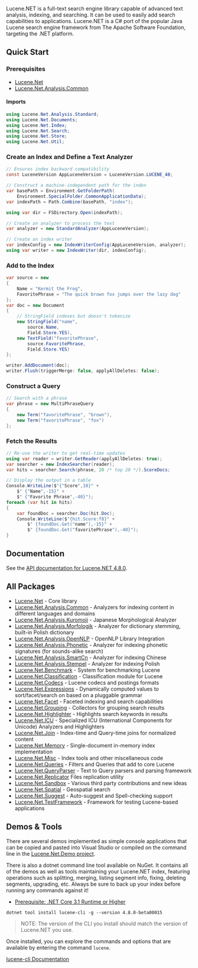Lucene.NET is a full-text search engine library capable of advanced text analysis, indexing, and searching. It can be used to easily add search capabilities to applications. Lucene.NET is a C# port of the popular Java Lucene search engine framework from The Apache Software Foundation, targeting the .NET platform.

## Quick Start

### Prerequisites

- [Lucene.Net](https://www.nuget.org/packages/Lucene.Net/absoluteLatest)
- [Lucene.Net.Analysis.Common](https://www.nuget.org/packages/Lucene.Net.Analysis.Common/absoluteLatest)

#### Imports

```c#
using Lucene.Net.Analysis.Standard;
using Lucene.Net.Documents;
using Lucene.Net.Index;
using Lucene.Net.Search;
using Lucene.Net.Store;
using Lucene.Net.Util;
```

### Create an Index and Define a Text Analyzer

```c#
// Ensures index backward compatibility
const LuceneVersion AppLuceneVersion = LuceneVersion.LUCENE_48;

// Construct a machine-independent path for the index
var basePath = Environment.GetFolderPath(
    Environment.SpecialFolder.CommonApplicationData);
var indexPath = Path.Combine(basePath, "index");

using var dir = FSDirectory.Open(indexPath);

// Create an analyzer to process the text
var analyzer = new StandardAnalyzer(AppLuceneVersion);

// Create an index writer
var indexConfig = new IndexWriterConfig(AppLuceneVersion, analyzer);
using var writer = new IndexWriter(dir, indexConfig);
```

### Add to the Index

```c#
var source = new
{
    Name = "Kermit the Frog",
    FavoritePhrase = "The quick brown fox jumps over the lazy dog"
};
var doc = new Document
{
    // StringField indexes but doesn't tokenize
    new StringField("name",
        source.Name,
        Field.Store.YES),
    new TextField("favoritePhrase",
        source.FavoritePhrase,
        Field.Store.YES)
};

writer.AddDocument(doc);
writer.Flush(triggerMerge: false, applyAllDeletes: false);
```

### Construct a Query

```c#
// Search with a phrase
var phrase = new MultiPhraseQuery
{
    new Term("favoritePhrase", "brown"),
    new Term("favoritePhrase", "fox")
};
```

### Fetch the Results

```c#
// Re-use the writer to get real-time updates
using var reader = writer.GetReader(applyAllDeletes: true);
var searcher = new IndexSearcher(reader);
var hits = searcher.Search(phrase, 20 /* top 20 */).ScoreDocs;

// Display the output in a table
Console.WriteLine($"{"Score",10}" +
    $" {"Name",-15}" +
    $" {"Favorite Phrase",-40}");
foreach (var hit in hits)
{
    var foundDoc = searcher.Doc(hit.Doc);
    Console.WriteLine($"{hit.Score:f8}" +
        $" {foundDoc.Get("name"),-15}" +
        $" {foundDoc.Get("favoritePhrase"),-40}");
}
```

## Documentation

See the [API documentation for Lucene.NET 4.8.0](https://lucenenet.apache.org/docs/4.8.0-beta00015/).

## All Packages

- [Lucene.Net](https://www.nuget.org/packages/Lucene.Net/absoluteLatest) - Core library
- [Lucene.Net.Analysis.Common](https://www.nuget.org/packages/Lucene.Net.Analysis.Common/absoluteLatest) - Analyzers for indexing content in different languages and domains
- [Lucene.Net.Analysis.Kuromoji](https://www.nuget.org/packages/Lucene.Net.Analysis.Kuromoji/absoluteLatest) - Japanese Morphological Analyzer
- [Lucene.Net.Analysis.Morfologik](https://www.nuget.org/packages/Lucene.Net.Analysis.Morfologik/absoluteLatest) - Analyzer for dictionary stemming, built-in Polish dictionary
- [Lucene.Net.Analysis.OpenNLP](https://www.nuget.org/packages/Lucene.Net.Analysis.OpenNLP/absoluteLatest) - OpenNLP Library Integration
- [Lucene.Net.Analysis.Phonetic](https://www.nuget.org/packages/Lucene.Net.Analysis.Phonetic/absoluteLatest) - Analyzer for indexing phonetic signatures (for sounds-alike search)
- [Lucene.Net.Analysis.SmartCn](https://www.nuget.org/packages/Lucene.Net.Analysis.SmartCn/absoluteLatest) - Analyzer for indexing Chinese
- [Lucene.Net.Analysis.Stempel](https://www.nuget.org/packages/Lucene.Net.Analysis.Stempel/absoluteLatest) - Analyzer for indexing Polish
- [Lucene.Net.Benchmark](https://www.nuget.org/packages/Lucene.Net.Benchmark/) - System for benchmarking Lucene
- [Lucene.Net.Classification](https://www.nuget.org/packages/Lucene.Net.Classification/absoluteLatest) - Classification module for Lucene
- [Lucene.Net.Codecs](https://www.nuget.org/packages/Lucene.Net.Codecs/absoluteLatest) - Lucene codecs and postings formats
- [Lucene.Net.Expressions](https://www.nuget.org/packages/Lucene.Net.Expressions/absoluteLatest) - Dynamically computed values to sort/facet/search on based on a pluggable grammar
- [Lucene.Net.Facet](https://www.nuget.org/packages/Lucene.Net.Facet/absoluteLatest) - Faceted indexing and search capabilities
- [Lucene.Net.Grouping](https://www.nuget.org/packages/Lucene.Net.Grouping/absoluteLatest) - Collectors for grouping search results
- [Lucene.Net.Highlighter](https://www.nuget.org/packages/Lucene.Net.Highlighter/absoluteLatest) - Highlights search keywords in results
- [Lucene.Net.ICU](https://www.nuget.org/packages/Lucene.Net.ICU/absoluteLatest) - Specialized ICU (International Components for Unicode) Analyzers and Highlighters
- [Lucene.Net.Join](https://www.nuget.org/packages/Lucene.Net.Join/absoluteLatest) - Index-time and Query-time joins for normalized content
- [Lucene.Net.Memory](https://www.nuget.org/packages/Lucene.Net.Memory/absoluteLatest) - Single-document in-memory index implementation
- [Lucene.Net.Misc](https://www.nuget.org/packages/Lucene.Net.Misc/absoluteLatest) - Index tools and other miscellaneous code
- [Lucene.Net.Queries](https://www.nuget.org/packages/Lucene.Net.Queries/absoluteLatest) - Filters and Queries that add to core Lucene
- [Lucene.Net.QueryParser](https://www.nuget.org/packages/Lucene.Net.QueryParser/absoluteLatest) - Text to Query parsers and parsing framework
- [Lucene.Net.Replicator](https://www.nuget.org/packages/Lucene.Net.Replicator/absoluteLatest)  Files replication utility
- [Lucene.Net.Sandbox](https://www.nuget.org/packages/Lucene.Net.Sandbox/absoluteLatest) - Various third party contributions and new ideas
- [Lucene.Net.Spatial](https://www.nuget.org/packages/Lucene.Net.Spatial/absoluteLatest) - Geospatial search
- [Lucene.Net.Suggest](https://www.nuget.org/packages/Lucene.Net.Suggest/absoluteLatest) - Auto-suggest and Spell-checking support
- [Lucene.Net.TestFramework](https://www.nuget.org/packages/Lucene.Net.TestFramework/absoluteLatest) - Framework for testing Lucene-based applications

## Demos & Tools

There are several demos implemented as simple console applications that can be copied and pasted into Visual Studio or compiled on the command line in the [Lucene.Net.Demo project](https://github.com/apache/lucenenet/tree/master/src/Lucene.Net.Demo).

There is also a dotnet command line tool available on NuGet. It contains all of the demos as well as tools maintaining your Lucene.NET index, featuring operations such as splitting, merging, listing segment info, fixing, deleting segments, upgrading, etc. Always be sure to back up your index before running any commands against it!

- [Prerequisite: .NET Core 3.1 Runtime or Higher](https://dotnet.microsoft.com/en-us/download/dotnet)

```
dotnet tool install lucene-cli -g --version 4.8.0-beta00015
```

> NOTE: The version of the CLI you install should match the version of Lucene.NET you use.

Once installed, you can explore the commands and options that are available by entering the command `lucene`.

[lucene-cli Documentation](https://lucenenet.apache.org/docs/4.8.0-beta00015/cli/)
